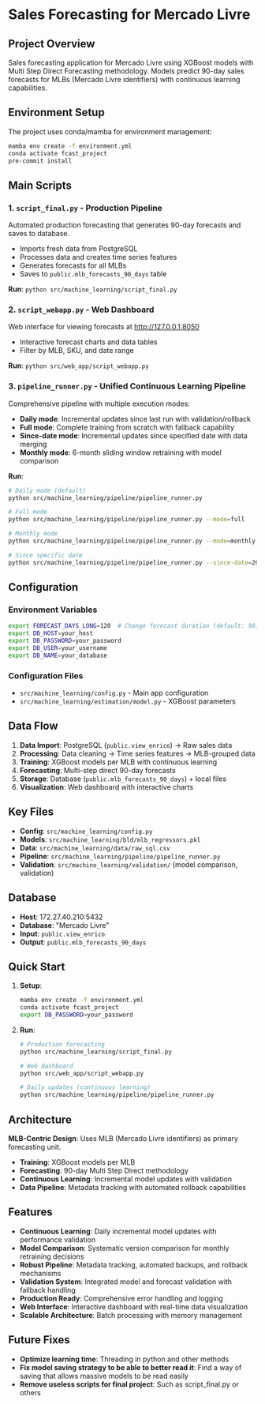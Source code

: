 # Sales Forecasting for Mercado Livre

## Project Overview

Sales forecasting application for Mercado Livre using XGBoost models with Multi Step
Direct Forecasting methodology. Models predict 90-day sales forecasts for MLBs (Mercado
Livre identifiers) with continuous learning capabilities.

## Environment Setup

The project uses conda/mamba for environment management:

```bash
mamba env create -f environment.yml
conda activate fcast_project
pre-commit install
```

## Main Scripts

### 1. `script_final.py` - Production Pipeline

Automated production forecasting that generates 90-day forecasts and saves to database.

- Imports fresh data from PostgreSQL
- Processes data and creates time series features
- Generates forecasts for all MLBs
- Saves to `public.mlb_forecasts_90_days` table

**Run**: `python src/machine_learning/script_final.py`

### 2. `script_webapp.py` - Web Dashboard

Web interface for viewing forecasts at http://127.0.0.1:8050

- Interactive forecast charts and data tables
- Filter by MLB, SKU, and date range

**Run**: `python src/web_app/script_webapp.py`

### 3. `pipeline_runner.py` - Unified Continuous Learning Pipeline

Comprehensive pipeline with multiple execution modes:

- **Daily mode**: Incremental updates since last run with validation/rollback
- **Full mode**: Complete training from scratch with fallback capability
- **Since-date mode**: Incremental updates since specified date with data merging
- **Monthly mode**: 6-month sliding window retraining with model comparison

**Run**:

```bash
# Daily mode (default)
python src/machine_learning/pipeline/pipeline_runner.py

# Full mode
python src/machine_learning/pipeline/pipeline_runner.py --mode=full

# Monthly mode
python src/machine_learning/pipeline/pipeline_runner.py --mode=monthly

# Since specific date
python src/machine_learning/pipeline/pipeline_runner.py --since-date=2024-01-15
```

## Configuration

### Environment Variables

```bash
export FORECAST_DAYS_LONG=120  # Change forecast duration (default: 90)
export DB_HOST=your_host
export DB_PASSWORD=your_password
export DB_USER=your_username
export DB_NAME=your_database
```

### Configuration Files

- `src/machine_learning/config.py` - Main app configuration
- `src/machine_learning/estimation/model.py` - XGBoost parameters

## Data Flow

1. **Data Import**: PostgreSQL (`public.view_enrico`) → Raw sales data
1. **Processing**: Data cleaning → Time series features → MLB-grouped data
1. **Training**: XGBoost models per MLB with continuous learning
1. **Forecasting**: Multi-step direct 90-day forecasts
1. **Storage**: Database (`public.mlb_forecasts_90_days`) + local files
1. **Visualization**: Web dashboard with interactive charts

## Key Files

- **Config**: `src/machine_learning/config.py`
- **Models**: `src/machine_learning/bld/mlb_regressors.pkl`
- **Data**: `src/machine_learning/data/raw_sql.csv`
- **Pipeline**: `src/machine_learning/pipeline/pipeline_runner.py`
- **Validation**: `src/machine_learning/validation/` (model comparison, validation)

## Database

- **Host**: 172.27.40.210:5432
- **Database**: "Mercado Livre"
- **Input**: `public.view_enrico`
- **Output**: `public.mlb_forecasts_90_days`

## Quick Start

1. **Setup**:

   ```bash
   mamba env create -f environment.yml
   conda activate fcast_project
   export DB_PASSWORD=your_password
   ```

1. **Run**:

   ```bash
   # Production forecasting
   python src/machine_learning/script_final.py

   # Web dashboard
   python src/web_app/script_webapp.py

   # Daily updates (continuous learning)
   python src/machine_learning/pipeline/pipeline_runner.py
   ```

## Architecture

**MLB-Centric Design**: Uses MLB (Mercado Livre identifiers) as primary forecasting
unit.

- **Training**: XGBoost models per MLB
- **Forecasting**: 90-day Multi Step Direct methodology
- **Continuous Learning**: Incremental model updates with validation
- **Data Pipeline**: Metadata tracking with automated rollback capabilities

## Features

- **Continuous Learning**: Daily incremental model updates with performance validation
- **Model Comparison**: Systematic version comparison for monthly retraining decisions
- **Robust Pipeline**: Metadata tracking, automated backups, and rollback mechanisms
- **Validation System**: Integrated model and forecast validation with fallback handling
- **Production Ready**: Comprehensive error handling and logging
- **Web Interface**: Interactive dashboard with real-time data visualization
- **Scalable Architecture**: Batch processing with memory management

## Future Fixes

- **Optimize learning time**: Threading in python and other methods
- **Fix model saving strategy to be able to better read it**: Find a way of saving that
  allows massive models to be read easily
- **Remove useless scripts for final project**: Such as script_final.py or others
